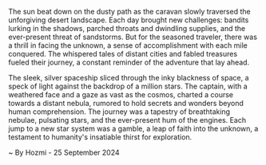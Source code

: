 
The sun beat down on the dusty path as the caravan slowly traversed the unforgiving desert landscape. Each day brought new challenges: bandits lurking in the shadows, parched throats and dwindling supplies, and the ever-present threat of sandstorms. But for the seasoned traveler, there was a thrill in facing the unknown, a sense of accomplishment with each mile conquered. The whispered tales of distant cities and fabled treasures fueled their journey, a constant reminder of the adventure that lay ahead. 

The sleek, silver spaceship sliced through the inky blackness of space, a speck of light against the backdrop of a million stars. The captain, with a weathered face and a gaze as vast as the cosmos, charted a course towards a distant nebula, rumored to hold secrets and wonders beyond human comprehension. The journey was a tapestry of breathtaking nebulae, pulsating stars, and the ever-present hum of the engines. Each jump to a new star system was a gamble, a leap of faith into the unknown, a testament to humanity's insatiable thirst for exploration. 

~ By Hozmi - 25 September 2024
